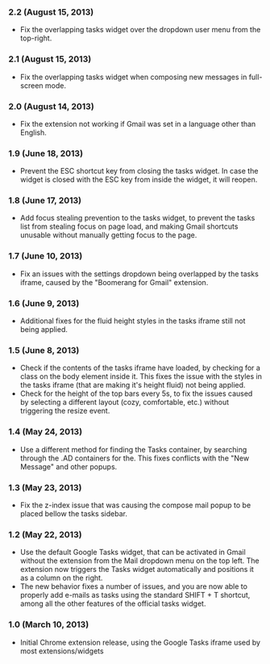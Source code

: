 
### 2.2 (August 15, 2013)

* Fix the overlapping tasks widget over the dropdown user menu from the top-right.

### 2.1 (August 15, 2013)

* Fix the overlapping tasks widget when composing new messages in full-screen mode.

### 2.0 (August 14, 2013)

* Fix the extension not working if Gmail was set in a language other than English.

### 1.9 (June 18, 2013)

* Prevent the ESC shortcut key from closing the tasks widget. In case the widget is closed with the ESC key from inside the widget, it will reopen.

### 1.8 (June 17, 2013)

* Add focus stealing prevention to the tasks widget, to prevent the tasks list from stealing focus on page load, and making Gmail shortcuts unusable without manually getting focus to the page.

### 1.7 (June 10, 2013)

* Fix an issues with the settings dropdown being overlapped by the tasks iframe, caused by the "Boomerang for Gmail" extension.

### 1.6 (June 9, 2013)

* Additional fixes for the fluid height styles in the tasks iframe still not being applied.

### 1.5 (June 8, 2013)

* Check if the contents of the tasks iframe have loaded, by checking for a class on the body element inside it. This fixes the issue with the styles in the tasks iframe (that are making it's height fluid) not being applied.
* Check for the height of the top bars every 5s, to fix the issues caused by selecting a different layout (cozy, comfortable, etc.) without triggering the resize event.

### 1.4 (May 24, 2013)

* Use a different method for finding the Tasks container, by searching through the .AD containers for the. This fixes conflicts with the "New Message" and other popups.

### 1.3 (May 23, 2013)

* Fix the z-index issue that was causing the compose mail popup to be placed bellow the tasks sidebar.

### 1.2 (May 22, 2013)

* Use the default Google Tasks widget, that can be activated in Gmail without the extension from the Mail dropdown menu on the top left. The extension now triggers the Tasks widget automatically and positions it as a column on the right.
* The new behavior fixes a number of issues, and you are now able to properly add e-mails as tasks using the standard SHIFT + T shortcut, among all the other features of the official tasks widget.

### 1.0 (March 10, 2013)

* Initial Chrome extension release, using the Google Tasks iframe used by most extensions/widgets
